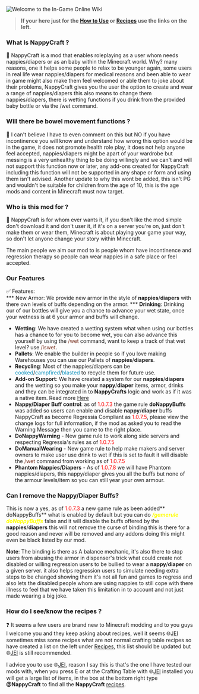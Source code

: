 ![Welcome to the In-Game Online Wiki](https://i.imgur.com/Zw0VsgC.png)

> **If your here just for the [How to Use](https://github.com/TheShadowModsUK/NappyCraftLinks/blob/main/howtouse.md) or [Recipes](https://theshadowmodsuk.com/modwiki/nappycraft/2.-recipes) use the links on the left.**

### What Is NappyCraft ?
📖 NappyCraft is a mod that enables roleplaying as a user whom needs nappies/diapers or as an baby within the Minecraft world. Why? many reasons, one it helps some people to relax to be younger again, some users in real life wear nappies/diapers for medical reasons and been able to wear in game might also make them feel welcomed or able them to joke about their problems, NappyCraft gives you the user the option to create and wear a range of nappies/diapers this also means to change them nappies/diapers, there is wetting functions if you drink from the provided baby bottle or via the /wet command.


### Will there be bowel movement functions ?
📖 I can't believe I have to even comment on this but NO if you have incontinence you will know and understand how wrong this option would be in the game, it does not promote health role play, it does not help anyone feel accepted, nappies/diapers might be apart of your wardrobe but messing is a very unhealthy thing to be doing willingly and we can't and will not support this function now or later, any add-ons created for NappyCraft including this function will not be supported in any shape or form and using them isn't advised. Another update to why this wont be added, this isn't PG and wouldn't be suitable for children from the age of 10, this is the age mods and content in Minecraft must now target. 


### Who is this mod for ?
📖 NappyCraft is for whom ever wants it, if you don't like the mod simple don't download it and don't user it, if it's on a server you're on, just don't make them or wear them, Minecraft is about playing your game your way, so don't let anyone change your story within Minecraft.

The main people we aim our mod to is people whom have incontinence and regression therapy so people can wear nappies in a safe place or feel accepted.

### Our Features
✅ Features:  
*** New Armor: We provide new armor in the style of **nappies**/**diapers**  with there own levels of buffs depending on the armor.
*** **Drinking**: Drinking our of our bottles will give you a chance to advance your wet state, once your wetness is at 6 your
armor and buffs will change.
* **Wetting**: We have created a wetting system what when using our bottles has a chance to for you to become wet, you can
also advance this yourself by using the <span style="color:#78311f;">/wet</span> command, want to keep a track of that wet level? use <span style="color:#78311f;">/iswet</span>.
* **Pallets**: We enable the builder in people so if you love making Warehouses you can use our Pallets of **nappies**/**diapers**.
* **Recycling**: Most of the nappies/diapers can be <span style="color:#1194bf;">cooked</span>/<span style="color:#1194bf;">campfired</span>/<span style="color:#1194bf;">blasted</span> to recycle them for future use. 
* **Add-on Support**: We have created a system for our **nappies**/**diapers** and the wetting so you make your **nappy**/**diaper**
items, armor, drinks and they can be integrated in to **NappyCrafts** logic and work as if it was a native item. Read more [Here](https://theshadowmodsuk.com/modwiki/nappycraft/3.-development "Our Dev Pages")
* **Nappy/Diaper Buff control**: as of <span style="color:red;">1.0.7.3</span> the game rule **doNappyBuffs** was added so users can enable and disable **nappy**/**diaper** buffs
NappyCraft as become Regressia Compliant as <span style="color:red;">1.0.7.5</span>, please view the change logs for full information, if the mod as asked you to read the Warning Message then you came to the right place.
* **DoNappyWarning** - New game rule to work along side servers and respecting Regressia's rules as of <span style="color:red;">1.0.7.5</span>
* **DoManualWearing** - New game rule to help make makers and server owners to make user use drink to wet if this is set to fault it will disable the <span style="color:#78311f;">/wet</span> command from working as of <span style="color:red;">1.0.7.5</span> 
*  **Phantom Nappies/Diapers** - As of <span style="color:red;">1.0.7.8</span> we will have Phantom nappies/diapers, this nappy/diaper gives you all the buffs but none of the armour levels/item so you can still year your own armour.


### Can I remove the Nappy/Diaper Buffs?
This is now a yes, as of <span style="color:red;">1.0.7.3</span> a new game rule as been added** doNappyBuffs** what is enabled by
default but you can do <span style="color:yellow;">***/gamerule doNappyBuffs***</span> false and it will disable the buffs offered by the
**nappies**/**diapers** this will not remove the curse of binding this is there for a good reason and never
will be removed and any addons doing this might even be black listed by our mod.

**Note**:
The binding is there as A balance mechanic, it's also there to stop users from abusing the armor
in dispenser's trick what could create not disabled or willing regression users to be bullied to wear
a **nappy**/**diaper** on a given server. it also helps regression users to simulate needing extra steps
to be changed showing them it's not all fun and games to regress and also lets the disabled people
whom are using nappies to still cope with there illness to feel that we have taken this limitation in to
account and not just made wearing a big joke.


### How do I see/know the recipes ?   

❓ It seems a few users are brand new to Minecraft modding and to you guys I welcome you and they
keep asking about recipes, well it seems 🌐[JEI](https://www.curseforge.com/minecraft/mc-mods/jei) sometimes miss some recipes what are not normal crafting table recipes so have created a list on the left under [Recipes](https://theshadowmodsuk.com/modwiki/nappycraft/2.-recipes), this list should be updated but 🌐[JEI](https://www.curseforge.com/minecraft/mc-mods/jei) is still recommended.

I advice you to use 🌐[JEI](https://www.curseforge.com/minecraft/mc-mods/jei), reason I say this is that's the one I have tested our mods with, when you press
E or at the Crafting Table with 🌐[JEI](https://www.curseforge.com/minecraft/mc-mods/jei) installed you will get a large list of items, in the box at the bottom
right type **@NappyCraft** to find all the **NappyCraft** [recipes](https://theshadowmodsuk.com/modwiki/nappycraft/2.-recipes).

